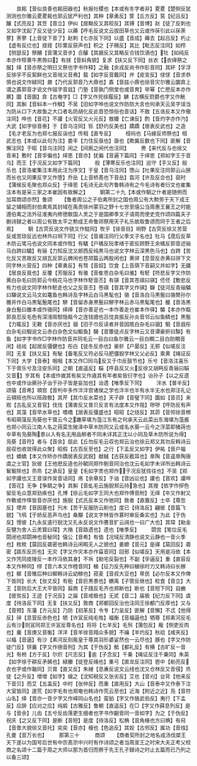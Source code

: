 <!-- { "loadSidebar": true } -->
　　良耜【音似良善也耜田器也】秋报社稷也【本或有冬字者非】畟畟【楚侧反犹测测也尔雅云畟畟耜也郭云犹严利也】其种【章勇反】筐【丘方反】筥【纪吕反】饟【式亮反】其笠【音立】伊纠【居黝反又其皎反】其镈【音博】赵【徒了反刺也又如字沈起了反又徒少反】以薅【呼毛反说文云拔田草也又云或作茠引此以茠荼蓼】荼蓼【上音徒下音了】赵刺【七亦反下同】以盛【音成】薅去【起吕反】朽止【虚有反烂也】挃挃【珍栗反获声也】积之【子赐反】其比【毗志反注同】如栉【侧瑟反】祭酺【音蒲又音步】合醵【其据反又其略反合钱饮酒也】牡【如纯反本亦作犉黄牛黒唇曰】有捄【音蚪角貌】复求【扶又反下同】丝衣【衣绎祭之服】绎【音亦祭之明日又祭也字书作释】之融【余戎反尚书作肜音同】其紑【孚浮反徐孚不反絜鲜也又音培又音弗】载【如字反音戴同】弁【皮变反】俅俅【音求恭慎也说文作絿同】鼐【乃代反郭音乃大鼎也】鼒【音兹小鼎也徐音灾尔雅云圜弇上谓之鼒郭音才说文作镃字音兹】门塾【音孰门侧堂也或音育】举幂【亡厯反本亦作鼏】圜【音圎】弇【古奄字】□【字又作兕徐履反】觵【古横反罸爵也字又作觥同】其觓【音蚪本一作觩】不吴【旧如字哗也说文作防防大言也何承天云吴字误当为防从口下大故鱼之大口者名防胡化反此音恐惊俗也音话】不敖【五诰反本又作傲注同】哗也【音花】不讙【火官反又火元反】敖嫚【亡谏反】酌【音灼字亦作汋】大武【如字徐音泰】于【音乌注同】铄【舒灼反美也】蹻蹻【居表反武也】之造【毛才老反为也郑七报反诣也】传相【直专反】
　　桓祃也【马嫁反师祭也】桓武志也【本或以此句为注】娄丰【力住反亟也】亟也【欺冀反数也下同】匪解【音懈注同】于昭【音乌注同】闲之【间厠之闲代也注同】
　　赉【来代反与也徐又音来】敷时【音孚徧也】绎思【音亦】犹徧【音遍下篇同】于绎思【郑如字王于音乌】而王【于况反又如字下篇同】
　　般【薄寒反乐也注同】巡守【手又反】般乐也【音洛崔集注本用此注为序文】于皇【音乌注同】嶞山【吐果反注同郭云山狭而长也又同果反字又作堕】乔岳【上音桥髙也下音岳】翕河【许及反合也】裒时【蒲侯反毛聚也郑众反】于绎思【毛诗无此句齐鲁韩诗有之今毛诗有者衍文也崔集注本有是采三家之本崔因有故解之】
　　駉第二十九【本或作駉之什者是随例而加耳商颂亦然】鲁颂
　　【鲁者周公之子伯禽所封之国也周公有大勲劳于天下成王留之辅相而封伯禽焉其封域在禹贡徐州蒙羽之野十七世至僖公当周惠王襄王之时能遵伯禽之法外征淮夷内修徳敎国人羙之于是国卿季文子请周而使史克作颂四篇夫子删诗録之者以周公有致太平之勲成王命鲁郊祭用天子礼乐故取鲁颂而同于王者之后焉】
　　駉【古荧反说文作骁又作馾同】牧乎【徐音目】坰野【古荧反徐又苦营反或苦琼反远也林外曰坰下同】行父【音甫注同行父季文子名也】牡马【荗后反草木防云骘马也说文同本或作牧】有驈【户橘反阮孝绪于密反顾野王余橘反郭音述骊马白跨曰驈】有骊【力知反沈又郎西反纯黒马也说文字林云深黒色马也】白跨【苦化反又苦故反又胡瓦反郭云髀闲也苍颉篇云两股闲也】黄骍【息营反赤黄曰骍下文同字林火营反】四种【章勇反】有驽【音奴】饮食【上音荫下音嗣又并如字】无疆【居良反竟也】反覆【芳服反】有骓【音隹苍白杂毛曰骓】有駓【符悲反字又作防黄白杂毛曰防郭云今桃花马也字林作駓音丕】有骐【音其苍祺曰骐】伾伾【敷悲反有力也说文同字林作駓走也父之反音丕】苍祺【音其字又作骐】驒【徒河反青骊驎曰驒说文云马文如鼍鱼也韩诗及字林云白马黒髦也】骆【音洛白马黒鬛曰骆樊孙尔雅并作白马黒髦鬛尾也】駵【音留赤身黒鬛曰駵字林云赤马黒髦尾也】雒【音洛黒身白鬛曰雒本或作骆同】绎绎【音亦善足也一本作善走也崔本作驿】驎【本亦作甐郭良忍反毛色有深浅斑駮隐甐今之连钱骢也吕忱良振反孙炎音邻云似鱼鳞也】黒鬛【力辄反】无斁【音亦厌也】骃【旧于巾反读者并音因隂白杂毛曰骃】騢【音遐彤白杂毛曰騢说文云赤白杂色文似鰕鱼】驒【音簟徒点反字林云又音谭豪骭曰驔】有鱼【如字字书作□字林作防音并同毛云一目白曰鱼尔雅云一目白瞷二目白防瞷音闲】祛祛【起居反彊健也】彤白【徒冬反赤也】豪骭【户晏反】无邪【似嗟反注同】无复【扶又反】有駜【备笔反又符必反马肥彊貎字林又父必反】乘黄【绳证反下同】大学【音泰】咽咽【本又作□同乌反又于巾反鼓节也】乐兮【音洛注喜乐下于胥乐兮及注安乐同】之朝【直遥反】駽【呼县反又火反徐又胡眄反青骊曰駽又音】岁其有【本或作嵗其有矣又作歳其有年者矣皆衍字也】诒孙子【以之反遗也夲或作诒厥孙子诒于孙子皆是妄加也】诒遗【唯季反下同】
　　泮水【普半反】颂僖【音希】頖宫【音判夲多作泮泮宫诸侯之学也泮半也半有水半无水也郑注礼记云頖班也所以班政敎】其芹【其巾反水菜也】天子辟【音璧下同】圜如【音员】来观【古乱反又音官】伐伐【蒲害反又普贝反言有法度本又作茷】哕哕【呼防反有声也】其藻【音早水草也】嘺嘺【居表反彊盛也】昭昭【之绕反】其茆【音邜徐音桞韦昭萌藻反凫葵也干寳云今之蹗草堪为菹江东有之何承天云此菜出东海堪为菹酱也郑小同云江南人名之莼菜生陂泽中草木防同又云或名水葵一云今之浮菜即猪莼也夲草有凫葵陶景以入有名无用品觧者不同未详其正沈以小同及草木防所说为得】凫葵【音符】者与【音余】屈此【丘勿反毛云収也郑云治也徐云郑又其勿反韩诗云屈収也收敛得此众聚】昭假【古百反至也】之行【下孟反又如字】伊祐【音户福也】蟜蟜【本又作矫亦作蹻居表反武貎】献馘【古获反截耳也】臯陶【音遥臯陶唐虞之士官】狄彼【王他厯反逹也孙毓同郑作剔音同治也沈云毛如字未详所出韩诗云鬄鬄除也】烝烝【之承反】皇皇【毛如字羙也郑作于况反犹徃往也】不吴【郑如字讙也又王音误作吴音话同】疡【余章反】于讻【音凶讼也】讙也【音欢】讙哗【音花】无争【争鬬之争】其觓【音虬毛云施貎郑云持急也】其搜【依字作摉色留反毛众意郑劲疾也】孔博【徐云毛如字王同大也郑作傅音附】无绎【夲又作射又作斁或作怿皆音亦厌也】施貎【式氏反本又作弛同】致者【直置反】士卒【尊忽反】堙井【音因塞也】刋木【苦干反服防云削也】度已【待洛反】翩彼【音篇飞貌】飞鸮【于娇反恶声鸟也】桑黮【说文字林皆作葚时审反桑实也】为此【于伪反】憬彼【九永反逺行貎沈又孔永反说文作懬音犷云阔也一曰广大也】其琛【勑金反犍为舍人云羙寳曰琛】大赂【音路遗也】遗也【唯季反】
　　閟宫【笔位反毛閟闭也郑閟神也音秘同】僖公【音希】有侐【况域反清静也说文云静也一音火季也】枚枚【莫回反砻密也韩诗云闲暇无人之貌也】姜嫄【音元】是禖【莫回反】砻密【路东反厉也】无灾【字又作灾本亦作菑音同】回邪【似嗟反】天用是冯依【本又作凭同皮陵反一本作冯依其身】不坼【勑宅反裂也】不副【孚逼反】重【直容反本又作种同】穋【音六本又作稑音同】稙【征力反先种曰稙徐时力又韩诗曰长稼也】穉【音雉后种曰穉韩诗云幼稼也】菽麦【音叔大豆也】卑民【必尔反本又作俾下皆同】长大【张丈反】有秬【音巨黒黍也】纉禹【子管反继也】粒食【音立】大王【音防后大王大平皆同】翦商【子践反毛齐也郑断也】断也【音短下同】自豳【彼贫反】王迹【于况反】之届【音戒极也】无贰【音二】届极【纪力反下同】虞度【待洛反下同】无复【扶又反】敦商【郑都回反治也注同王徐都门反厚也】又与【音预】东藩【方元反】乃防【初革反】令专【力呈反】匪解【音懈】不忒【他得反】骍【息营反赤色也】牺【许冝反纯毛牲】福衡【音福逼也】牺尊【郑素河反毛云有沙则冝同郑王许冝反尊名也】将将【七羊反】毛炰【蒲包反】胾【侧吏反肉也】羹【音庚又音衡】洋洋【音羊徐音翔众多貌】不禴【羊灼反】秋祫【咸夹反】以楅【音逼】有沙【素河反刻鳯皇于尊其羽形婆娑然也一云尽也】豚也【字又作防徒门反】钘羹【字又作铏音刑】为其【于伪反】觝【都礼反】有横【古旷反一音光】有柎【方于反】尔炽【尺志反】逾【子念反】千乗【绳证反注千乗同】朱英【如字徐于耕反矛餙也】緑縢【徒登反绳也】重弓【直龙反注同】鬯中【勑亮反衣也字或作韔同】贝胄【直又反】朱綅【息亷反说文云线也沈又仓林反又音侵】烝徒【之升反】增增【如字】缀之【沈知税反又张劣反】艾也【音刈】台背【他来反下音贝】而艾【五盖反】中时【张仲反】而重【直用反】大山【音泰夲又作泰下注大室皆同】遂荒【如字毛有也郑奄也韩诗作荒云至也】近海【附近之近】凫【音符山名】绎【音亦一音夕字又作峄同山名也】蛮貃【字又作貉武伯反】夷行【下孟反】应辞【应对之应】纯嘏【古雅反】鲁朝【直遥反】在□【字又作薛息列反】是与【音余】儿齿【五兮反齿落更生细者也字书作齯音同一音如字】为之【于伪反】祝庆【之又反下同】是断【音短】是度【待洛反】松桷【音角椽也方曰桷】有舄【音昔大貌徐又音托】奕奕【音亦】榱也【色追反】其姣【古邜反】属功【音烛】孔曼【音万长也】
　　那第三十　　　商颂
　　【商者契所封之地名成汤伐桀王天下遂以为国号后世有中宗髙宗中兴时有作诗颂之者当周宣王之时宋大夫正考父校商之名颂十二篇于周之大师以那为首归而祭于先王孔子録诗之时止五篇而已乃列之以备三颂】
